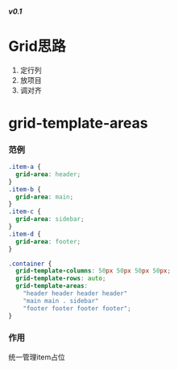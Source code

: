 ##### v0.1
# Grid思路    
1. 定行列
2. 放项目
3. 调对齐  

# grid-template-areas  
### 范例  
```css
.item-a {
  grid-area: header;
}
.item-b {
  grid-area: main;
}
.item-c {
  grid-area: sidebar;
}
.item-d {
  grid-area: footer;
}

.container {
  grid-template-columns: 50px 50px 50px 50px;
  grid-template-rows: auto;
  grid-template-areas: 
    "header header header header"
    "main main . sidebar"
    "footer footer footer footer";
}
```  
### 作用  
统一管理item占位